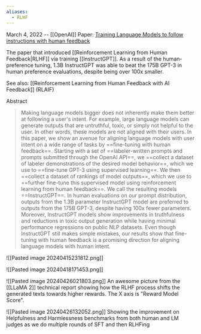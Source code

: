 ```yaml
---
aliases:
  - RLHF
---
```

March 4, 2022 -- [[OpenAI]]
Paper: [Training Language Models to follow instructions with human feedback](https://arxiv.org/abs/2203.02155)

The paper that introduced [[Reinforcement Learning from Human Feedback|RLHF]] via training [[InstructGPT]].
As a result of the human-preference tuning, 1.3B InstructGPT was able to beat the 175B GPT-3 in human preference evaluations, despite being over 100x smaller.

See also: [[Reinforcement Learning from Human Feedback with AI Feedback]] (RLAIF)

Abstract
> Making language models bigger does not inherently make them better at following a user's intent. For example, large language models can generate outputs that are untruthful, toxic, or simply not helpful to the user. In other words, these models are not aligned with their users. In this paper, we show an avenue for aligning language models with user intent on a wide range of tasks by ==fine-tuning with human feedback==. Starting with a set of ==labeler-written prompts and prompts submitted through the OpenAI API==, we ==collect a dataset of labeler demonstrations of the desired model behavior==, which we use to ==fine-tune GPT-3 using supervised learning==. We then ==collect a dataset of rankings of model outputs==, which we use to ==further fine-tune this supervised model using reinforcement learning from human feedback==. We call the resulting models ==InstructGPT==. In human evaluations on our prompt distribution, outputs from the 1.3B parameter InstructGPT model are preferred to outputs from the 175B GPT-3, despite having 100x fewer parameters. Moreover, InstructGPT models show improvements in truthfulness and reductions in toxic output generation while having minimal performance regressions on public NLP datasets. Even though InstructGPT still makes simple mistakes, our results show that fine-tuning with human feedback is a promising direction for aligning language models with human intent.


![[Pasted image 20240415231812.png]]

![[Pasted image 20240418171453.png]]


![[Pasted image 20240426021803.png]]
An awesome picture from the [[LLaMA 2]] technical report showing how the RLHF process shifts the generated texts towards higher rewards. The X axis is "Reward Model Score".

![[Pasted image 20240426132052.png]]
Showing the improvement on Helpfulness and Harmlessness benchmarks from both human and LM judges as we do multiple rounds of SFT and then RLHFing